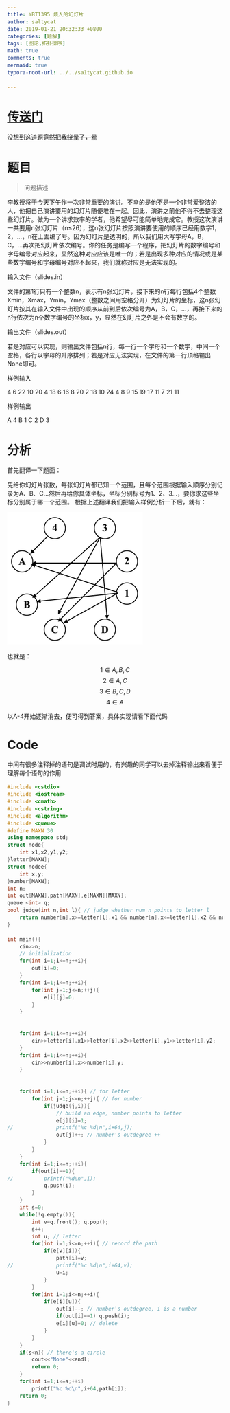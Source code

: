 ```yaml
---
title: YBT1395 烦人的幻灯片
author: saltycat
date: 2019-01-21 20:32:33 +0800
categories: [题解]
tags: [图论,拓扑排序]
math: true
comments: true
mermaid: true
typora-root-url: ../../sa1tycat.github.io

---
```


# [传送门](ybt.ssoier.cn:8088/problem_show.php?pid=1395)
~~没想到这道题竟然把我绕晕了，晕~~

# 题目

>问题描述
>
李教授将于今天下午作一次非常重要的演讲。不幸的是他不是一个非常爱整洁的人，他把自己演讲要用的幻灯片随便堆在一起。因此，演讲之前他不得不去整理这些幻灯片。做为一个讲求效率的学者，他希望尽可能简单地完成它。教授这次演讲一共要用n张幻灯片（n≤26），这n张幻灯片按照演讲要使用的顺序已经用数字1，2，…，n在上面编了号。因为幻灯片是透明的，所以我们用大写字母A，B，C，…再次把幻灯片依次编号。你的任务是编写一个程序，把幻灯片的数字编号和字母编号对应起来，显然这种对应应该是唯一的；若是出现多种对应的情况或是某些数字编号和字母编号对应不起来，我们就称对应是无法实现的。
>
输入文件（slides.in）
>
文件的第1行只有一个整数n，表示有n张幻灯片，接下来的n行每行包括4个整数Xmin，Xmax，Ymin，Ymax（整数之间用空格分开）为幻灯片的坐标，这n张幻灯片按其在输入文件中出现的顺序从前到后依次编号为A，B，C，…，再接下来的n行依次为n个数字编号的坐标x，y，显然在幻灯片之外是不会有数字的。
>
输出文件（slides.out）
>
若是对应可以实现，则输出文件包括n行，每一行一个字母和一个数字，中间一个空格，各行以字母的升序排列；若是对应无法实现，在文件的第一行顶格输出None即可。
>
样例输入
>
4
6 22 10 20
4 18 6 16
8 20 2 18
10 24 4 8
9 15
19 17
11 7
21 11
>
样例输出
>
A 4
B 1
C 2
D 3


# 分析

首先翻译一下题面：

先给你幻灯片张数，每张幻灯片都已知一个范围，且每个范围根据输入顺序分别记录为A、B、C...然后再给你具体坐标，坐标分别标号为1、2、3...，要你求这些坐标分别属于哪一个范围。
根据上述翻译我们把输入样例分析一下后，就有：

![示意图](/assets/blog_res/2019-01-21-YBT1395.assets/示意图.png)

也就是：

$$1 \in{} A,B,C$$
$$2 \in{} A,C$$
$$3 \in{} B,C,D$$
$$4 \in{} A$$

以A-4开始逐渐消去，便可得到答案，具体实现请看下面代码

# Code

中间有很多注释掉的语句是调试时用的，有兴趣的同学可以去掉注释输出来看便于理解每个语句的作用

```c++
#include <cstdio>
#include <iostream>
#include <cmath>
#include <cstring>
#include <algorithm>
#include <queue>
#define MAXN 30
using namespace std;
struct node{
    int x1,x2,y1,y2;
}letter[MAXN];
struct nodee{
    int x,y;
}number[MAXN];
int n;
int out[MAXN],path[MAXN],e[MAXN][MAXN];
queue <int> q;
bool judge(int n,int l){ // judge whether num n points to letter l
    return number[n].x>=letter[l].x1 && number[n].x<=letter[l].x2 && number[n].y>=letter[l].y1 && number[n].y<=letter[l].y2;
}

int main(){
    cin>>n;
    // initialization
    for(int i=1;i<=n;++i){
        out[i]=0;
    }
    for(int i=1;i<=n;++i){
        for(int j=1;j<=n;++j){
            e[i][j]=0;
        }
    }


    for(int i=1;i<=n;++i){
        cin>>letter[i].x1>>letter[i].x2>>letter[i].y1>>letter[i].y2;
    }
    for(int i=1;i<=n;++i){
        cin>>number[i].x>>number[i].y;
    }


    for(int i=1;i<=n;++i){ // for letter
        for(int j=1;j<=n;++j){ // for number
            if(judge(j,i)){
                // build an edge, number points to letter
                e[j][i]=1;
//              printf("%c %d\n",i+64,j);
                out[j]++; // number's outdegree ++
            }
        }
    }
    for(int i=1;i<=n;++i){
        if(out[i]==1){
//          printf("%d\n",i);
            q.push(i);
        }
    }
    int s=0;
    while(!q.empty()){
        int v=q.front(); q.pop();
        s++;
        int u; // letter
        for(int i=1;i<=n;++i){ // record the path
            if(e[v][i]){
                path[i]=v;
//              printf("%c %d\n",i+64,v);
                u=i;
            }
        }
        for(int i=1;i<=n;++i){
            if(e[i][u]){
                out[i]--; // number's outdegree, i is a number
                if(out[i]==1) q.push(i); 
                e[i][u]=0; // delete
            }
        }
    }
    if(s<n){ // there's a circle
        cout<<"None"<<endl;
        return 0;
    }
    for(int i=1;i<=s;++i)
        printf("%c %d\n",i+64,path[i]);
    return 0;
}
```